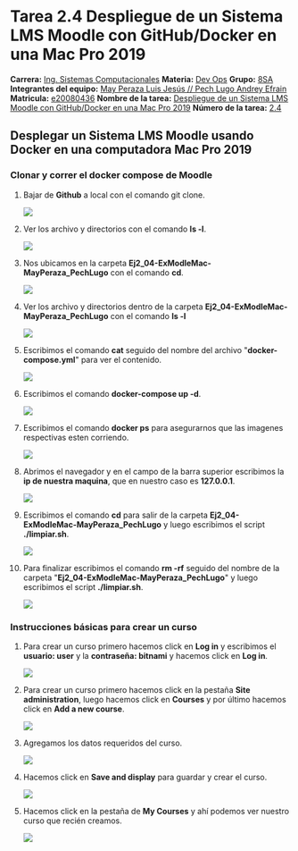 # **Tarea 2.4 Despliegue de un Sistema LMS Moodle con GitHub/Docker en una Mac Pro 2019**

**Carrera:** <u>Ing. Sistemas Computacionales</u> **Materia:** <u>Dev Ops</u> **Grupo:** <u>8SA</u> **Integrantes del equipo:**
<u>May Peraza Luis Jesús // Pech Lugo Andrey Efrain</u>  **Matricula:** <u>e20080436</u> **Nombre de la tarea:** <u>Despliegue de un Sistema LMS Moodle con
GitHub/Docker en una Mac Pro 2019</u> **Número de la tarea:** <u>2.4</u>

## Desplegar un Sistema LMS Moodle usando Docker en una computadora Mac Pro  2019

### Clonar y correr el docker compose de Moodle

1. Bajar de **Github** a local con el comando git clone.

    ![](imgs/img1.jpeg)
   

2.	Ver los archivo y directorios con el comando **ls -l**.

    ![](imgs/img2.jpeg)
  	

3. Nos ubicamos en la carpeta **Ej2_04-ExModleMac-MayPeraza_PechLugo** con el comando **cd**.

    ![](imgs/img3.jpeg)
   

4. Ver los archivo y directorios dentro de la carpeta **Ej2_04-ExModleMac-MayPeraza_PechLugo** con el comando **ls -l**

    ![](imgs/img4.jpeg)
   

5. Escribimos el comando **cat** seguido del nombre del archivo "**docker-compose.yml**" para ver el contenido.

    ![](imgs/img5.jpeg)


6. Escribimos el comando **docker-compose up -d**.

    ![](imgs/img6.jpeg)


7. Escribimos el comando **docker ps** para asegurarnos que las imagenes respectivas esten corriendo.

    ![](imgs/img7.jpeg)


8. Abrimos el navegador y en el campo de la barra superior escribimos la **ip de nuestra maquina**, que en nuestro caso es **127.0.0.1**.

    ![](imgs/img8.jpeg)
  

9. Escribimos el comando **cd** para salir de la carpeta **Ej2_04-ExModleMac-MayPeraza_PechLugo** y luego escribimos el script **./limpiar.sh**.

    ![](imgs/img9.jpeg)

10. Para finalizar escribimos el comando **rm -rf** seguido del nombre de la carpeta "**Ej2_04-ExModleMac-MayPeraza_PechLugo**" y luego escribimos el script **./limpiar.sh**.

    ![](imgs/img10.jpeg)
   

### Instrucciones básicas para crear un curso

1. Para crear un curso primero hacemos click en **Log in** y escribimos el **usuario: user** y la **contraseña: bitnami** y hacemos click en **Log in**.

    ![](imgs/img11.png)


2. Para crear un curso primero hacemos click en la pestaña **Site administration**, luego hacemos click en **Courses** y por último hacemos click en **Add a new course**.

    ![](imgs/img12.png)
   

3.	Agregamos los datos requeridos del curso.

    ![](imgs/img13.png)
  	

4.	Hacemos click en **Save and display** para guardar y crear el curso.

    ![](imgs/img14.png)
  	
  	
5.	Hacemos click en la pestaña de **My Courses** y ahí podemos ver nuestro curso que recién creamos.

    ![](imgs/img15.png)
  	
